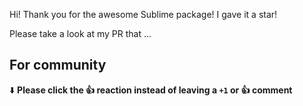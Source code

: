 Hi! Thank you for the awesome Sublime package! I gave it a star!

Please take a look at my PR that ...

## For community
⬇️  **Please click the 👍 reaction instead of leaving a `+1` or 👍  comment**
